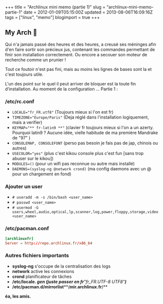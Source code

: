 +++
title = "Archlinux mini memo (partie 1)"
slug = "archlinux-mini-memo-partie-1"
date = 2012-01-09T05:15:00Z
updated = 2013-08-06T16:09:16Z
tags = ["linux", "memo"]
blogimport = true
+++

## My Arch 🐧

Qui n'a jamais passé des heures et des heures, a creusé ses méninges afin d'en faire sortir son précieux jus, contenant les commandes permettant de finir son installation correctement. Ou encore a secouer son moteur de recherche comme un prunier !

Tout ce foutoir n'est pas fini, mais au moins les lignes de bases sont la et c'est toujours utile.

L'un des point sur le quel il peut arriver de bloquer est la toute fin d’installation. Au moment de la configuration ... Partie 1 :

### /etc/rc.conf
- `LOCALE="fr_FR.utf8"` (Toujours mieux si l'on est fr)
- `TIMEZONE="Europe/Paris"` (Deja réglé dans l'installation logiquement, mais a verifier)
- `KEYMAP="** fr-latin9 **"` (clavier fr toujours mieux si l'on a un azerty. Pourquoi latin9 ? Aucune idée, vielle habitude de ma première Mandrake de "97" )
- `CONSOLEMAP, CONSOLEFONT` (perso pas besoin je fais pas de jap, chinois ou autres)
- `USECOLOR="yes"` (plus c'est kikou console plus c'est fun [sans trop abuser sur le kikou])
- `MODULES=()` (pour un wifi pas reconnue ou autre mais installé)
- `DAEMONS=(syslog-ng @network crond)` (ma config daemons avec un @ pour un chargement en fond)

### Ajouter un user
- `# useradd -m -s /bin/bash <user_name>`
- `# passwd <user_name>`
- `# usermod -G users,wheel,audio,optical,lp,scanner,log,power,floppy,storage,video <user_name>`

### /etc/pacman.conf
```toml
[archlinuxfr]
Server = http://repo.archlinux.fr/x86_64
```

### Autres fichiers importants
- **syslog-ng** s'occupe de la centralisation des logs
- **network** active les connexions
- **crond** planificateur de tâches
- **/etc/locale. _**gen** (juste passer en fr_**_"fr_FR.UTF-8 UTF8"_**_)_**
- **/etc/pacman.d/mirrorlist****_(_**mir.archlinux.fr**_)_**

**éa, les amis.**
